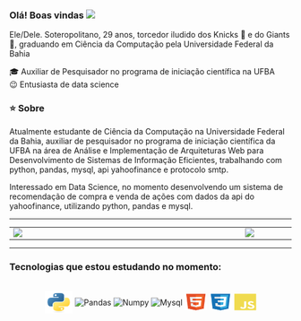 
### Olá! Boas vindas <img src="https://github.com/leticiadasilva/leticiadasilva/blob/main/images/Hi.gif" width="30px">

Ele/Dele. Soteropolitano, 29 anos, torcedor iludido dos Knicks :basketball: e do Giants :football:, graduando em Ciência da Computação pela Universidade Federal da Bahia  
  
  
:mortar_board: Auxiliar de Pesquisador no programa de iniciação científica na UFBA
<br>:wink: Entusiasta de data science
  

### ⭐ Sobre
Atualmente estudante de Ciência da Computação na Universidade Federal da Bahia, auxiliar de pesquisador no programa de iniciação científica da UFBA na área de Análise e Implementação de Arquiteturas Web para Desenvolvimento de Sistemas de Informação Eficientes, trabalhando com python, pandas, mysql, api yahoofinance e protocolo smtp.  

Interessado em Data Science, no momento desenvolvendo um sistema de recomendação de compra e venda de ações com dados da api do yahoofinance, utilizando python, pandas e mysql.

---
<center>
  <table>
    <tr>
        <td><img width="400px" align="left" src="https://github-readme-stats.vercel.app/api/top-langs/?username=caiosacramento&hide=html&layout=compact&theme=buefy" /></td>
        <td><img width="495px" align="left" src="https://github-readme-stats.vercel.app/api?username=caiosacramento&theme=buefy"/></td>
    </tr>   
  </table>
</center>  

---
### Tecnologias que estou estudando no momento:
  
<div style="display: inline_block" align="center"><br>
  <img align="center" alt="Python" height="40" width="50" src="https://raw.githubusercontent.com/devicons/devicon/master/icons/python/python-original.svg">
  <img align="center" alt="Pandas" height="40" width="50" src="https://img.shields.io/badge/Pandas-2C2D72?style=for-the-badge&logo=pandas&logoColor=white">
  <img align="center" alt="Numpy" height="40" width="50" src="https://img.shields.io/badge/Numpy-777BB4?style=for-the-badge&logo=numpy&logoColor=white">
  <img align="center" alt="Mysql" height="40" width="50" src="https://img.shields.io/badge/MySQL-00000F?style=for-the-badge&logo=mysql&logoColor=white">
  <img align="center" alt="HTML" height="30" width="40" src="https://raw.githubusercontent.com/devicons/devicon/master/icons/html5/html5-original.svg">
  <img align="center" alt="CSS" height="30" width="40" src="https://raw.githubusercontent.com/devicons/devicon/master/icons/css3/css3-original.svg">
  <img align="center" alt="JavaScript" height="30" width="40" src="https://raw.githubusercontent.com/devicons/devicon/master/icons/javascript/javascript-plain.svg">
</div>
